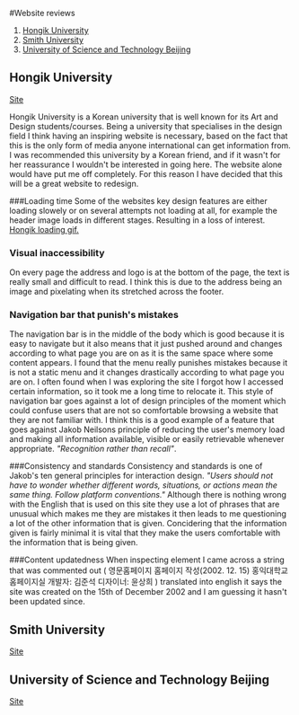 #Website reviews

1. [Hongik University](#Hongik)
2. [Smith University](#Smith)
3. [University of Science and Technology Beijing](#Beijing)

<a id="Hongik"></a>
## Hongik University
[Site](http://en.hongik.ac.kr/)

Hongik University is a Korean university that is well known for its Art and Design students/courses. Being a university that specialises in the design field I think having an inspiring website is necessary, based on the fact that this is the only form of media anyone international can get information from. I was recommended this university by a Korean friend, and if it wasn't for her reassurance I wouldn't be interested in going here. The website alone would have put me off completely. For this reason I have decided that this will be a great website to redesign.  

###Loading time
Some of the websites key design features are either loading slowely or on several attempts not loading at all, for example the header image loads in different stages. Resulting in a loss of interest.
[Hongik loading gif.](https://github.com/Jonnygwi/WEB14104/blob/master/students/Jonny/Hongikloading.gif "Hongik website loading gif")

### Visual inaccessibility
On every page the address and logo is at the bottom of the page, the text is really small and difficult to read. I think this is due to the address being an image and pixelating when its stretched across the footer. 

### Navigation bar that punish's mistakes
The navigation bar is in the middle of the body which is good because it is easy to navigate but it also means that it just pushed around and changes according to what page you are on as it is the same space where some content appears. I found that the menu really punishes mistakes because it is not a static menu and it changes drastically according to what page you are on. I often found when I was exploring the site I forgot how I accessed certain information, so it took me a long time to relocate it. This style of navigation bar goes against a lot of design principles of the moment which could confuse users that are not so comfortable browsing a website that they are not familiar with. I think this is a good example of a feature that goes against Jakob Neilsons principle of reducing the user's memory load and making all information available, visible or easily retrievable whenever appropriate. *"Recognition rather than recall"*.

###Consistency and standards
Consistency and standards is one of Jakob's ten general principles for interaction design. *"Users should not have to wonder whether different words, situations, or actions mean the same thing. Follow platform conventions."*
Although there is nothing wrong with the English that is used on this site they use a lot of phrases that are unusual which makes me they are mistakes it then leads to me questioning a lot of the other information that is given. Concidering that the information given is fairly minimal it is vital that they make the users comfortable with the information that is being given.

###Content updatedness
When inspecting element I came across a string that was commented out ( 영문홈페이지 홈페이지 작성(2002. 12. 15) 홍익대학교 홈페이지실 개발자: 김준석 디자이너: 윤상희 ) translated into english it says the site was created on the 15th of December 2002 and I am guessing it hasn't been updated since.

<a id="Smith"></a>
## Smith University
[Site](http://www.smith.edu/)

<a id="Beijing"></a>
## University of Science and Technology Beijing
[Site](http://en.ustb.edu.cn/)
